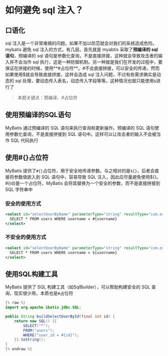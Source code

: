 # 如何避免 sql 注入？

## 口语化

sql 注入是一个非常难搞的问题。如果不加以防范就会对我们的系统造成危险。mybatis 避免 sql 注入的方式，有几层。首先就是 myabtis 采取了**预编译的 sql 语句**，预编译的 sql 语句是参数化查询，不是直接拼接，这种就会导致攻击者的输入并不会当作 sql 执行，这是一种防御机制。另一种就是我们在开发的过程中，要保证在拼接的时候，使用**#占位符**。#不会直接拼接，可以安全的传递，然而如果使用\$就会导致直接拼接，这样会造成 sql 注入问题，不过有些需求确实是动态的 sql 处理，要动态传入表名，动态传入字段等等。这种情况也就只能使用`$`进行了

> 本题关键点：预编译、#占位符

## **使用预编译的SQL语句**

MyBatis 通过预编译的 SQL 语句来执行查询和更新操作。预编译的 SQL 语句使用参数化查询，不是直接拼接到 SQL 语句中。这样可以让攻击者的输入不会被当作 SQL 代码执行

## **使用#{}占位符**

MyBatis 提供了`#{}`占位符，用于安全地传递参数。与之相对的是`${}`，后者会直接将参数值嵌入到 SQL 语句中，容易导致 SQL 注入，因此应尽量避免使用${}。#{id}是一个占位符，MyBatis 会将其替换为一个安全的参数，而不是直接拼接到 SQL 字符串中

### 安全的使用方式

```xml
<select id="selectUserByName" parameterType="string" resultType="com.example.model.User">
  SELECT * FROM users WHERE username = #{username}
</select>
```

### 不安全的使用方式

```xml
<select id="selectUserByName" parameterType="string" resultType="com.example.model.User">
  SELECT * FROM users WHERE username = ${username}
</select>
```

## **使用SQL构建工具**

MyBatis 提供了 SQL 构建工具（如SqlBuilder），可以帮助构建安全的 SQL 查询，现实很少用，本质也是`#`占位符


```java
{% raw %}
import org.apache.ibatis.jdbc.SQL;

public String buildSelectUserById(final int id) {
    return new SQL() {{
        SELECT("*");
        FROM("users");
        WHERE("user_id = #{id}");
    }}.toString();
}
{% endraw %}
```

